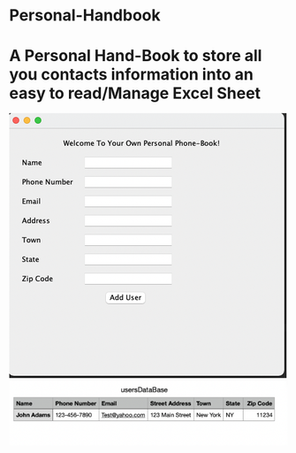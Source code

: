 # Personal-Handbook
<h1> A Personal Hand-Book to store all you contacts information into an easy to read/Manage Excel Sheet</h1>
<img src="Screen-Shots/Screen Shot 2021-10-05 at 9.10.25 PM.png" />

<img src="Screen-Shots/Screen Shot 2021-10-05 at 9.11.42 PM.png" />
